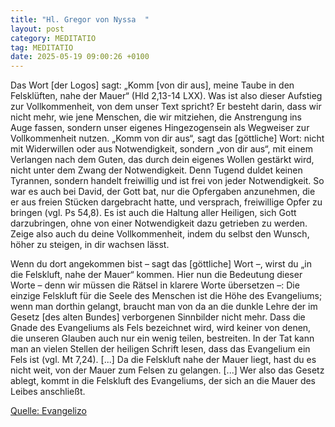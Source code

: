 ```yaml
---
title: "Hl. Gregor von Nyssa  "
layout: post
category: MEDITATIO
tag: MEDITATIO
date: 2025-05-19 09:00:26 +0100
---
```

Das Wort [der Logos] sagt: „Komm [von dir aus], meine Taube in den Felsklüften, nahe der Mauer“ (Hld 2,13-14 LXX). Was ist also dieser Aufstieg zur Vollkommenheit, von dem unser Text spricht? Er besteht darin, dass wir nicht mehr, wie jene Menschen, die wir mitziehen, die Anstrengung ins Auge fassen, sondern unser eigenes Hingezogensein als Wegweiser zur Vollkommenheit nutzen.<!--more--> „Komm von dir aus“, sagt das [göttliche] Wort: nicht mit Widerwillen oder aus Notwendigkeit, sondern „von dir aus“, mit einem Verlangen nach dem Guten, das durch dein eigenes Wollen gestärkt wird, nicht unter dem Zwang der Notwendigkeit. Denn Tugend duldet keinen Tyrannen, sondern handelt freiwillig und ist frei von jeder Notwendigkeit. So war es auch bei David, der Gott bat, nur die Opfergaben anzunehmen, die er aus freien Stücken dargebracht hatte, und versprach, freiwillige Opfer zu bringen (vgl. Ps 54,8). Es ist auch die Haltung aller Heiligen, sich Gott darzubringen, ohne von einer Notwendigkeit dazu getrieben zu werden. Zeige also auch du deine Vollkommenheit, indem du selbst den Wunsch, höher zu steigen, in dir wachsen lässt.
 
Wenn du dort angekommen bist – sagt das [göttliche] Wort –, wirst du „in die Felskluft, nahe der Mauer“ kommen. Hier nun die Bedeutung dieser Worte – denn wir müssen die Rätsel in klarere Worte übersetzen –: Die einzige Felskluft für die Seele des Menschen ist die Höhe des Evangeliums; wenn man dorthin gelangt, braucht man von da an die dunkle Lehre der im Gesetz [des alten Bundes] verborgenen Sinnbilder nicht mehr. Dass die Gnade des Evangeliums als Fels bezeichnet wird, wird keiner von denen, die unseren Glauben auch nur ein wenig teilen, bestreiten. In der Tat kann man an vielen Stellen der heiligen Schrift lesen, dass das Evangelium ein Fels ist (vgl. Mt 7,24). [...] Da die Felskluft nahe der Mauer liegt, hast du es nicht weit, von der Mauer zum Felsen zu gelangen. [...] Wer also das Gesetz ablegt, kommt in die Felskluft des Evangeliums, der sich an die Mauer des Leibes anschließt.

[Quelle: Evangelizo](https://evangeliumtagfuertag.org/DE/gospel)